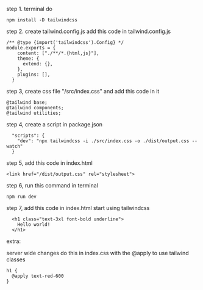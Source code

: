 step 1. terminal do 
```
npm install -D tailwindcss
```
step 2. create tailwind.config.js
add this code in tailwind.config.js
```
/** @type {import('tailwindcss').Config} */
module.exports = {
    content: ["./**/*.{html,js}"],
    theme: {
      extend: {},
    },
    plugins: [],
  }
```

step 3, create css file "/src/index.css"
and add this code in it
```
@tailwind base;
@tailwind components;
@tailwind utilities;
```

step 4, create a script in package.json
```
  "scripts": {
    "dev": "npx tailwindcss -i ./src/index.css -o ./dist/output.css --watch"
  }
```

step 5, add this code in index.html
```
<link href="/dist/output.css" rel="stylesheet">
```
step 6, run this command in terminal
```
npm run dev
```
step 7, add this code in index.html
start using tailwindcss
```
  <h1 class="text-3xl font-bold underline">
    Hello world!
  </h1>
  ```

  extra: 

  server wide changes do this in index.css with the @apply to use tailwind classes
  ```
h1 {
    @apply text-red-600
}
```
